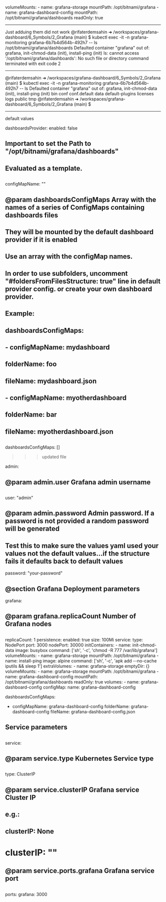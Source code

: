   volumeMounts:
    - name: grafana-storage
      mountPath: /opt/bitnami/grafana
    - name: grafana-dashboard-config
      mountPath: /opt/bitnami/grafana/dashboards
      readOnly: true

---
Just adduing them did not work 
@rifaterdemsahin ➜ /workspaces/grafana-dashboard/6_Symbols/2_Grafana (main) $ kubectl exec -it -n grafana-monitoring grafana-6b7b4d564b-492h7 -- ls /opt/bitnami/grafana/dashboards
Defaulted container "grafana" out of: grafana, init-chmod-data (init), install-ping (init)
ls: cannot access '/opt/bitnami/grafana/dashboards': No such file or directory
command terminated with exit code 2

---

@rifaterdemsahin ➜ /workspaces/grafana-dashboard/6_Symbols/2_Grafana (main) $ kubectl exec -it -n grafana-monitoring grafana-6b7b4d564b-492h7 -- ls
Defaulted container "grafana" out of: grafana, init-chmod-data (init), install-ping (init)
bin  conf  conf.default  data  default-plugins  licenses  logs  public  tmp
@rifaterdemsahin ➜ /workspaces/grafana-dashboard/6_Symbols/2_Grafana (main) $ 

----
default values

dashboardsProvider:
  enabled: false
  ## Important to set the Path to "/opt/bitnami/grafana/dashboards"
  ## Evaluated as a template.
  ##
  configMapName: ""
## @param dashboardsConfigMaps Array with the names of a series of ConfigMaps containing dashboards files
## They will be mounted by the default dashboard provider if it is enabled
## Use an array with the configMap names.
## In order to use subfolders, uncomment "#foldersFromFilesStructure: true" line in default provider config. or create your own dashboard provider.
## Example:
## dashboardsConfigMaps:
##   - configMapName: mydashboard
##     folderName: foo
##     fileName: mydashboard.json
##   - configMapName: myotherdashboard
##     folderName: bar
##     fileName: myotherdashboard.json
##
dashboardsConfigMaps: []

>>> updated file

admin:
  ## @param admin.user Grafana admin username
  ##
  user: "admin"
  ## @param admin.password Admin password. If a password is not provided a random password will be generated
  ##
  ## Test this to make sure the values yaml used your values not the default values...if the structure fails it defaults back to default values
  password: "your-password"

## @section Grafana Deployment parameters
grafana:
  ## @param grafana.replicaCount Number of Grafana nodes
  ##
  replicaCount: 1
  persistence:
    enabled: true
    size: 100Mi
  service:
    type: NodePort
    port: 3000
    nodePort: 30000
  initContainers:
    - name: init-chmod-data
      image: busybox
      command: ['sh', '-c', 'chmod -R 777 /var/lib/grafana']
      volumeMounts:
        - name: grafana-storage
          mountPath: /opt/bitnami/grafana
    - name: install-ping
      image: alpine
      command: ['sh', '-c', 'apk add --no-cache iputils && sleep 1']
  extraVolumes:
    - name: grafana-storage
      emptyDir: {}
  volumeMounts:
    - name: grafana-storage
      mountPath: /opt/bitnami/grafana
    - name: grafana-dashboard-config
      mountPath: /opt/bitnami/grafana/dashboards
      readOnly: true
  volumes:
    - name: grafana-dashboard-config
      configMap:
        name: grafana-dashboard-config

dashboardsConfigMaps:
   - configMapName: grafana-dashboard-config
     folderName: grafana-dashboard-config
     fileName: grafana-dashboard-config.json

## Service parameters
##
service:
  ## @param service.type Kubernetes Service type
  ##
  type: ClusterIP
  ## @param service.clusterIP Grafana service Cluster IP
  ## e.g.:
  ## clusterIP: None
  ##
  # clusterIP: ""
  ## @param service.ports.grafana Grafana service port
  ##
  ports:
    grafana: 3000